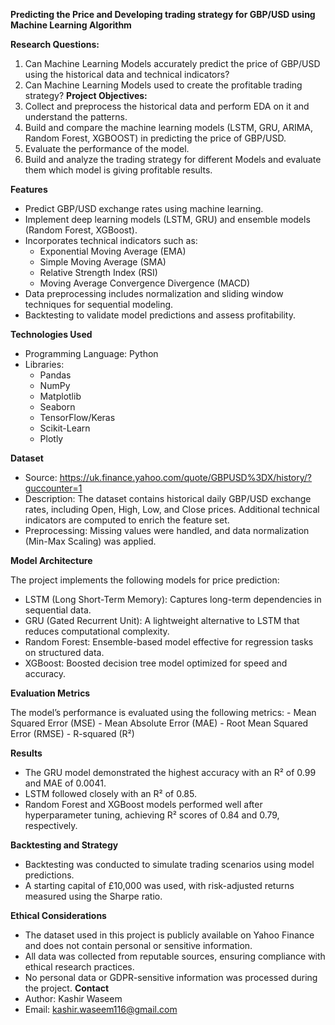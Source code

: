 **Predicting the Price and Developing trading strategy for GBP/USD using Machine Learning Algorithm**

**Research Questions:**
1. Can Machine Learning Models accurately predict the price of GBP/USD using the historical
data and technical indicators?
2. Can Machine Learning Models used to create the profitable trading strategy?
**Project Objectives:**
1. Collect and preprocess the historical data and perform EDA on it and understand the
      patterns.
2. Build and compare the machine learning models (LSTM, GRU, ARIMA, Random Forest,
      XGBOOST) in predicting the price of GBP/USD.
3. Evaluate the performance of the model.
4. Build and analyze the trading strategy for different Models and evaluate them which model
is giving profitable results.

**Features**
- Predict GBP/USD exchange rates using machine learning.
- Implement deep learning models (LSTM, GRU) and ensemble models (Random Forest, XGBoost).
- Incorporates technical indicators such as:
   - Exponential Moving Average (EMA)
   - Simple Moving Average (SMA)
   - Relative Strength Index (RSI)
   - Moving Average Convergence Divergence (MACD)
- Data preprocessing includes normalization and sliding window techniques for sequential modeling.
- Backtesting to validate model predictions and assess profitability.

**Technologies Used**
- Programming Language: Python
- Libraries:
  - Pandas
  - NumPy
  - Matplotlib
  - Seaborn
  - TensorFlow/Keras
  - Scikit-Learn
  - Plotly
    
**Dataset**

- Source: https://uk.finance.yahoo.com/quote/GBPUSD%3DX/history/?guccounter=1
- Description: The dataset contains historical daily GBP/USD exchange rates, including Open, High, Low, and Close prices. Additional technical indicators are computed to enrich the feature set.
- Preprocessing: Missing values were handled, and data normalization (Min-Max Scaling) was applied.

**Model Architecture**

The project implements the following models for price prediction:
- LSTM (Long Short-Term Memory): Captures long-term dependencies in sequential data.
- GRU (Gated Recurrent Unit): A lightweight alternative to LSTM that reduces computational complexity.
- Random Forest: Ensemble-based model effective for regression tasks on structured data.
- XGBoost: Boosted decision tree model optimized for speed and accuracy.


**Evaluation Metrics**

The model’s performance is evaluated using the following metrics:
	- Mean Squared Error (MSE)
	- Mean Absolute Error (MAE)
	- Root Mean Squared Error (RMSE)
	- R-squared (R²)
 
**Results**
- The GRU model demonstrated the highest accuracy with an R² of 0.99 and MAE of 0.0041.
- LSTM followed closely with an R² of 0.85.
- Random Forest and XGBoost models performed well after hyperparameter tuning, achieving R² scores of 0.84 and 0.79, respectively.
  
**Backtesting and Strategy**
- Backtesting was conducted to simulate trading scenarios using model predictions.
- A starting capital of £10,000 was used, with risk-adjusted returns measured using the Sharpe ratio.
  
**Ethical Considerations**
- The dataset used in this project is publicly available on Yahoo Finance and does not contain personal or sensitive information.
- All data was collected from reputable sources, ensuring compliance with ethical research practices.
- No personal data or GDPR-sensitive information was processed during the project.
**Contact**
- Author: Kashir Waseem
- Email: kashir.waseem116@gmail.com
